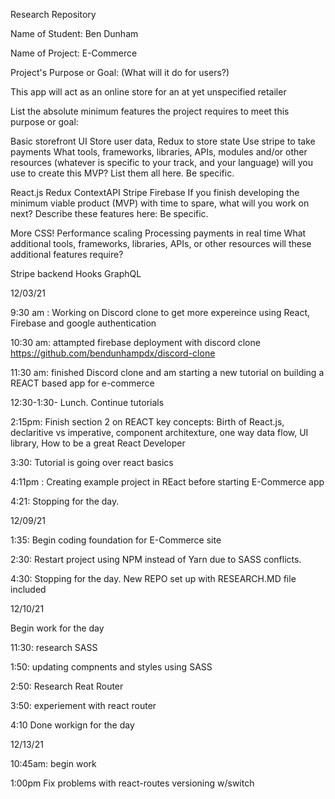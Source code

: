 Research Repository 

Name of Student: Ben Dunham

Name of Project: E-Commerce

Project's Purpose or Goal: (What will it do for users?)

This app will act as an online store for an at yet unspecified retailer

List the absolute minimum features the project requires to meet this purpose or goal:

Basic storefront UI
Store user data, 
Redux to store state
Use stripe to take payments
What tools, frameworks, libraries, APIs, modules and/or other resources (whatever is specific to your track, and your language) will you use to create this MVP? List them all here. Be specific.

React.js
Redux
ContextAPI
Stripe
Firebase
If you finish developing the minimum viable product (MVP) with time to spare, what will you work on next? Describe these features here: Be specific.

More CSS!
Performance scaling
Processing payments in real time
What additional tools, frameworks, libraries, APIs, or other resources will these additional features require?

Stripe backend
Hooks
GraphQL

12/03/21

9:30 am : Working on Discord clone to get more expereince using React, Firebase and google authentication

10:30 am: attampted firebase deployment with discord clone https://github.com/bendunhampdx/discord-clone

11:30 am: finished Discord clone and am starting a new tutorial on building a REACT based app for e-commerce

12:30-1:30- Lunch. Continue tutorials 

2:15pm: Finish section 2 on REACT key concepts: Birth of React.js, declaritive vs imperative, component architexture, one way data flow, UI library, How to be a great React Developer

3:30: Tutorial is going over react basics

4:11pm : Creating example project in REact before starting E-Commerce app

4:21: Stopping for the day.

12/09/21

1:35: Begin coding foundation for E-Commerce site


2:30: Restart project using NPM instead of Yarn due to SASS conflicts. 

4:30: Stopping for the day. New REPO set up with RESEARCH.MD file included 

12/10/21

Begin work for the day

11:30: research SASS

1:50: updating compnents and styles using SASS

2:50: Research Reat Router

3:50: experiement with react router

4:10 Done workign for the day

12/13/21

10:45am: begin work

1:00pm Fix problems with react-routes versioning w/switch